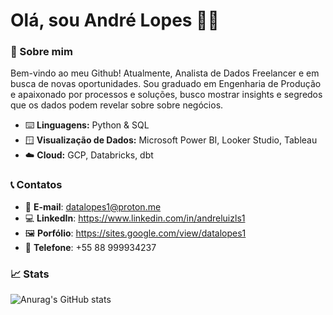 # Olá, sou André Lopes 👨‍💻

### 📌 Sobre mim 
Bem-vindo ao meu Github! Atualmente, Analista de Dados Freelancer e em busca de novas oportunidades. Sou graduado em Engenharia de Produção e apaixonado por processos e soluções, busco mostrar insights e segredos que os dados podem revelar sobre sobre negócios. 

- ⌨️ **Linguagens:** Python & SQL
- 🪟 **Visualização de Dados:** Microsoft Power BI, Looker Studio, Tableau
- ☁️ **Cloud:** GCP, Databricks, dbt

### 📞 Contatos
- 📩 **E-mail**: datalopes1@proton.me
- 💻 **LinkedIn**: https://www.linkedin.com/in/andreluizls1
- 🖼️ **Porfólio**: https://sites.google.com/view/datalopes1
- 📱 **Telefone**: +55 88 999934237

### 📈 Stats
![Anurag's GitHub stats](https://github-readme-stats.vercel.app/api?username=datalopes1&show_icons=true&theme=tokyonight)


